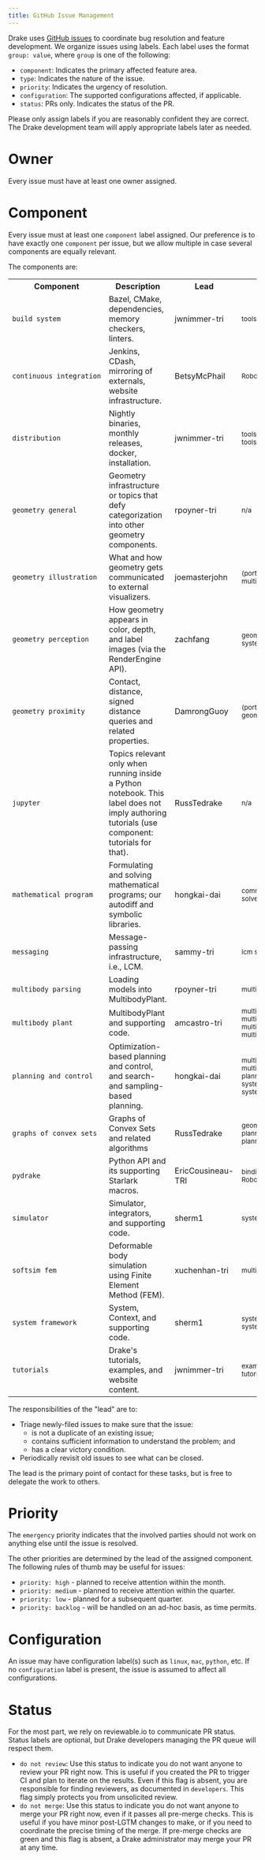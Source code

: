 ```yaml
---
title: GitHub Issue Management
---
```


Drake uses [GitHub issues](https://github.com/RobotLocomotion/drake/issues)
to coordinate bug resolution and feature development. We organize issues using
labels.  Each label uses the format ``group: value``, where ``group`` is one
of the following:

* ``component``: Indicates the primary affected feature area.
* ``type``: Indicates the nature of the issue.
* ``priority``: Indicates the urgency of resolution.
* ``configuration``: The supported configurations affected, if applicable.
* ``status``: PRs only.  Indicates the status of the PR.

Please only assign labels if you are reasonably confident they are correct.
The Drake development team will apply appropriate labels later as needed.

# Owner

Every issue must have at least one owner assigned.

# Component

Every issue must at least one ``component`` label assigned. Our preference is
to have exactly one ``component`` per issue, but we allow multiple in case
several components are equally relevant.

The components are:
<table>

<tr>
<th>Component</th>
<th>Description</th>
<th>Lead</th>
<th>Typical Directories</th>
</tr>

<tr>
<td><code>build system</code></td>
<td>Bazel, CMake, dependencies, memory checkers, linters.</td>
<td>jwnimmer-tri</td>
<td><small>
tools
</small></td>
</tr>

<tr>
<td><code>continuous&nbsp;integration</code></td>
<td>Jenkins, CDash, mirroring of externals, website infrastructure.</td>
<td>BetsyMcPhail</td>
<td><small>
RobotLocomotion/drake-ci
</small></td>
</tr>

<tr>
<td><code>distribution</code></td>
<td>Nightly binaries, monthly releases, docker, installation.</td>
<td>jwnimmer-tri</td>
<td><small>
tools/install<br>
tools/wheel
</small></td>
</tr>

<tr>
<td><code>geometry general</code></td>
<td>Geometry infrastructure or topics that defy categorization into other
  geometry components.</td>
<td>rpoyner-tri</td>
<td><small>
n/a
</small></td>
</tr>

<tr>
<td><code>geometry illustration</code></td>
<td>What and how geometry gets communicated to external visualizers.</td>
<td>joemasterjohn</td>
<td><small>
(portions of) geometry<br>
multibody/meshcat
</small></td>
</tr>

<tr>
<td><code>geometry perception</code></td>
<td>How geometry appears in color, depth, and label images (via the
  RenderEngine API).</td>
<td>zachfang</td>
<td><small>
geometry/render<br>
systems/rendering
</small></td>
</tr>

<tr>
<td><code>geometry proximity</code></td>
<td>Contact, distance, signed distance queries and related properties.</td>
<td>DamrongGuoy</td>
<td><small>
(portions of) geometry<br>
geometry/proximity
</small></td>
</tr>

<tr>
<td><code>jupyter</code></td>
<td>Topics relevant only when running inside a Python notebook. This label does
  not imply authoring tutorials (use component: tutorials for that).</td>
<td>RussTedrake</td>
<td><small>
n/a
</small></td>
</tr>

<tr>
<td><code>mathematical program</code></td>
<td>Formulating and solving mathematical programs; our autodiff and symbolic
  libraries.</td>
<td>hongkai-dai</td>
<td><small>
common/symbolic_**<br>
solvers
</small></td>
</tr>

<tr>
<td><code>messaging</code></td>
<td>Message-passing infrastructure, i.e., LCM.</td>
<td>sammy-tri</td>
<td><small>
lcm
systems/lcm
</small></td>
</tr>

<tr>
<td><code>multibody parsing</code></td>
<td>Loading models into MultibodyPlant.</td>
<td>rpoyner-tri</td>
<td><small>
multibody/parsing
</small></td>
</tr>

<tr>
<td><code>multibody plant</code></td>
<td>MultibodyPlant and supporting code.</td>
<td>amcastro-tri</td>
<td><small>
multibody/contact_solvers<br>
multibody/math<br>
multibody/plant<br>
multibody/tree<br>
</small></td>
</tr>

<tr>
<td><code>planning and control</code></td>
<td>Optimization-based planning and control, and search- and sampling-based
  planning.</td>
<td>hongkai-dai</td>
<td><small>
multibody/inverse_kinematics<br>
multibody/optimization<br>
planning<br>
systems/controllers<br>
systems/trajectory_optimization
</small></td>
</tr>

<tr>
<td><code>graphs of convex sets</code></td>
<td>Graphs of Convex Sets and related algorithms</td>
<td>RussTedrake</td>
<td><small>
geometry/optimization<br>
planning/iris<br>
planning/trajectory_optimization/gcs_trajectory_optimization<br>
</small></td>
</tr>

<tr>
<td><code>pydrake</code></td>
<td>Python API and its supporting Starlark macros.</td>
<td>EricCousineau-TRI</td>
<td><small>
bindings/pydrake<br>
RobotLocomotion/pybind11
</small></td>
</tr>

<tr>
<td><code>simulator</code></td>
<td>Simulator, integrators, and supporting code.</td>
<td>sherm1</td>
<td><small>
systems/analysis
</small></td>
</tr>

<tr>
<td><code>softsim fem</code></td>
<td>Deformable body simulation using Finite Element Method (FEM).</td>
<td>xuchenhan-tri</td>
<td><small>
multibody/fem
</small></td>
</tr>

<tr>
<td><code>system framework</code></td>
<td>System, Context, and supporting code.</td>
<td>sherm1</td>
<td><small>
systems/framework<br>
systems/primitives
</small></td>
</tr>

<tr>
<td><code>tutorials</code></td>
<td>Drake's tutorials, examples, and website content.</td>
<td>jwnimmer-tri</td>
<td><small>
examples<br>
tutorials
</small></td>
</tr>

</table>

The responsibilities of the "lead" are to:

* Triage newly-filed issues to make sure that the issue:
  * is not a duplicate of an existing issue;
  * contains sufficient information to understand the problem; and
  * has a clear victory condition.
* Periodically revisit old issues to see what can be closed.

The lead is the primary point of contact for these tasks, but is free to
delegate the work to others.

# Priority

The ``emergency`` priority indicates that the involved parties should not work
on anything else until the issue is resolved.

The other priorities are determined by the lead of the assigned component. The
following rules of thumb may be useful for issues:

* ``priority: high`` - planned to receive attention within the month.
* ``priority: medium`` - planned to receive attention within the quarter.
* ``priority: low`` - planned for a subsequent quarter.
* ``priority: backlog`` - will be handled on an ad-hoc basis, as time permits.

# Configuration

An issue may have configuration label(s) such as ``linux``, ``mac``,
``python``, etc.  If no ``configuration`` label is present, the issue is
assumed to affect all configurations.

# Status

For the most part, we rely on reviewable.io to communicate PR status.
Status labels are optional, but Drake developers managing the PR queue
will respect them.

* ``do not review``: Use this status to indicate you do not want anyone to
  review your PR right now. This is useful if you created the PR to trigger
  CI and plan to iterate on the results. Even if this flag is absent, you
  are responsible for finding reviewers, as documented in `developers`.
  This flag simply protects you from unsolicited review.
* ``do not merge``: Use this status to indicate you do not want anyone to
  merge your PR right now, even if it passes all pre-merge checks. This is
  useful if you have minor post-LGTM changes to make, or if you need to
  coordinate the precise timing of the merge. If pre-merge checks are green
  and this flag is absent, a Drake administrator may merge your PR at any
  time.

